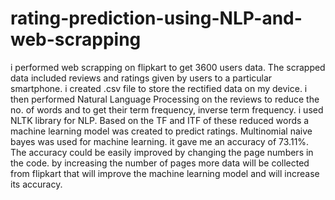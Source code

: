 # rating-prediction-using-NLP-and-web-scrapping
i performed web scrapping on flipkart to get 3600 users data. The scrapped data included reviews and ratings given by users to a particular smartphone. i created .csv file to store the rectified data on my device. i then performed Natural Language Processing on the reviews to reduce the no. of words and to get their term frequency, inverse term frequency. i used NLTK library for NLP. Based on the TF and ITF of these reduced words a machine learning model was created to predict ratings. Multinomial naive bayes was used for machine learning. it gave me an accuracy of 73.11%. The accuracy could be easily improved by changing the page numbers in the code. by increasing the number of pages more data will be collected from flipkart that will improve the machine learning model and will increase its accuracy. 
